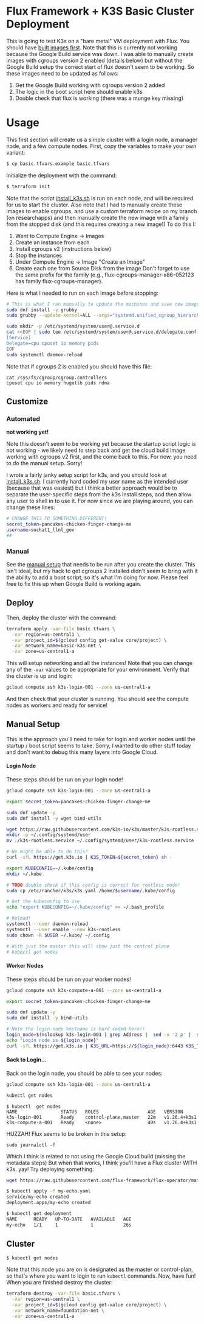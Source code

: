 # Flux Framework + K3S Basic Cluster Deployment

This is going to test K3s on a "bare metal" VM deployment with Flux.
You should have [built images first](../../bare-metal-comparison/compute-engine/build-images/).
Note that this is currently not working because the Google Build service was down.
I was able to manually create images with cgroups version 2 enabled (details below)
but without the Google Build setup the correct start of flux doesn't seem to be
working. So these images need to be updated as follows:

1. Get the Google Build working with cgroups version 2 added
2. The logic in the boot script here should enable k3s
3. Double check that flux is working (there was a munge key missing)


# Usage

This first section will create us a simple cluster with a login node,
a manager node, and a few compute nodes. First, copy the variables to make your own variant:

```bash
$ cp basic.tfvars.example basic.tfvars
```

Initialize the deployment with the command:

```bash
$ terraform init
```

Note that the script [install_k3s.sh](install_k3s.sh) is run on each node,
and will be required for us to start the cluster. Also note
that I had to manually create these images to enable cgroups, and use a custom terraform recipe
on my branch (on researchapps) and then manually create the new image with a family
from the stopped disk (and this requires creating a new image!) To do this I:

1. Went to Compute Engine -> Images
2. Create an instance from each
3. Install cgroups v2 (instructions below)
4. Stop the instances
5. Under Compute Engine -> Image "Create an Image"
6. Create each one from Source Disk from the image Don't forget to use the same prefix for the family (e.g., flux-cgroups-manager-x86-052123 has family flux-cgroups-manager).

Here is what I needed to run on each image before stopping:

```bash
# This is what I ran manually to update the machines and save new images
sudo dnf install -y grubby 
sudo grubby --update-kernel=ALL --args="systemd.unified_cgroup_hierarchy=1"

sudo mkdir -p /etc/systemd/system/user@.service.d
cat <<EOF | sudo tee /etc/systemd/system/user@.service.d/delegate.conf
[Service]
Delegate=cpu cpuset io memory pids
EOF
sudo systemctl daemon-reload
```

Note that if cgroups 2 is enabled you should have this file:

```
cat /sys/fs/cgroup/cgroup.controllers
cpuset cpu io memory hugetlb pids rdma
```

## Customize

### Automated

**not working yet!**

Note this doesn't seem to be working yet because the startup script logic is not working -
we likely need to step back and get the cloud build image working with cgroups v2 first,
and the come back to this. For now, you need to do the manual setup. Sorry!

I wrote a fairly janky setup script for k3s, and you should look at [install_k3s.sh](install_k3s.sh).
I currently hard coded my user name as the intended user (because that was easiest) but I think
a better approach would be to separate the user-specific steps from the k3s install steps,
and then allow any user to shell in to use it. For now since we are playing around,
you can change these lines:

```bash
# CHANGE THIS TO SOMETHING DIFFERENT!
secret_token=pancakes-chicken-finger-change-me
username=sochat1_llnl_gov
##
```

### Manual

See the [manual setup](#manual-setup) that needs to be run after you create the cluster.
This isn't ideal, but my hack to get cgroups 2 installed didn't seem to bring with it the
ability to add a boot script, so it's what I'm doing for now. Please feel free to fix this
up when Google Build is working again.

## Deploy

Then, deploy the cluster with the command:

```bash
terraform apply -var-file basic.tfvars \
  -var region=us-central1 \
  -var project_id=$(gcloud config get-value core/project) \
  -var network_name=basic-k3s-net \
  -var zone=us-central1-a
```

This will setup networking and all the instances! Note that
you can change any of the `-var` values to be appropriate for your environment.
Verify that the cluster is up and login:

```bash
gcloud compute ssh k3s-login-001 --zone us-central1-a
```

And then check that your cluster is running. You should see the compute nodes
as workers and ready for service!

## Manual Setup

This is the approach you'll need to take for login and worker nodes until the startup / boot
script seems to take. Sorry, I wanted to do other stuff today and don't want to debug this many
layers into Google Cloud.

#### Login Node

These steps should be run on your login node!

```bash
gcloud compute ssh k3s-login-001 --zone us-central1-a
```
```bash
export secret_token=pancakes-chicken-finger-change-me

sudo dnf update -y 
sudo dnf install -y wget bind-utils

wget https://raw.githubusercontent.com/k3s-io/k3s/master/k3s-rootless.service
mkdir -p ~/.config/systemd/user
mv ./k3s-rootless.service ~/.config/systemd/user/k3s-rootless.service

# We might be able to do this?
curl -sfL https://get.k3s.io | K3S_TOKEN=${secret_token} sh -

export KUBECONFIG=~/.kube/config
mkdir ~/.kube

# TODO double check if this config is correct for rootless mode!
sudo cp /etc/rancher/k3s/k3s.yaml /home/$username/.kube/config

# Get the kubeconfig to use
echo "export KUBECONFIG=~/.kube/config" >> ~/.bash_profile

# Reload!
systemctl --user daemon-reload
systemctl --user enable --now k3s-rootless
sudo chown -R $USER ~/.kube/ ~/.config

# With just the master this will show just the control plane
# kubectl get nodes
```

#### Worker Nodes

These steps should be run on your worker nodes!

```bash
gcloud compute ssh k3s-compute-a-001 --zone us-central1-a
```

```bash
export secret_token=pancakes-chicken-finger-change-me

sudo dnf update -y 
sudo dnf install -y bind-utils

# Note the login node hostname is hard coded here!!
login_node=$(nslookup k3s-login-001 | grep Address |  sed -n '2 p' |  sed 's/Address: //g')
echo "Login node is ${login_node}"
curl -sfL https://get.k3s.io | K3S_URL=https://${login_node}:6443 K3S_TOKEN=${secret_token} sh -
```

#### Back to Login...

Back on the login node, you should be able to see your nodes:

```bash
gcloud compute ssh k3s-login-001 --zone us-central1-a
```
```bash
kubectl get nodes
```
```console
$ kubectl  get nodes
NAME                STATUS   ROLES                  AGE   VERSION
k3s-login-001       Ready    control-plane,master   22m   v1.26.4+k3s1
k3s-compute-a-001   Ready    <none>                 40s   v1.26.4+k3s1
```

HUZZAH! Flux seems to be broken in this setup:

```
sudo journalctl -f
```

Which I think is related to not using the Google Cloud build (missing the metadata steps)
But when that works, I think you'll have a Flux cluster WITH k3s. yay!
Try deploying something:

```bash
wget https://raw.githubusercontent.com/flux-framework/flux-operator/main/examples/nested/k3s/basic/my-echo.yaml
```
```bash
$ kubectl apply -f my-echo.yaml 
service/my-echo created
deployment.apps/my-echo created
```
```bash
$ kubectl get deployment
NAME      READY   UP-TO-DATE   AVAILABLE   AGE
my-echo   1/1     1            1           26s
```

## Cluster

```bash
$ kubectl get nodes
```

Note that this node you are on is designated as the master or control-plan,
so that's where you want to login to run `kubectl` commands. Now, have fun!
When you are finished destroy the cluster:

```bash
terraform destroy -var-file basic.tfvars \
  -var region=us-central1 \
  -var project_id=$(gcloud config get-value core/project) \
  -var network_name=foundation-net \
  -var zone=us-central1-a
```

